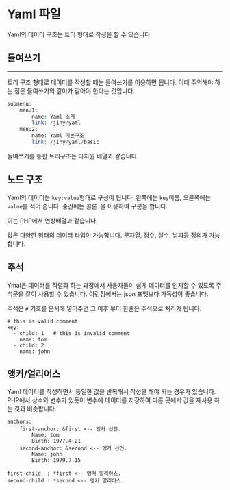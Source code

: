 # Yaml 파일

Yaml의 데이터 구조는 트리 형태로 작성을 할 수 있습니다.
<br>

## 들여쓰기
---
트리 구조 형태로 데이터를 작성할 때는 들여쓰기를 이용하면 됩니다. 이때 주의해야 하는 점은 들여쓰기의 깊이가 같아야 한다는 것입니다.

```php
submenu:
    menu1: 
        name: Yaml 소개
        link: /jiny/yaml
    menu2: 
        name: Yaml 기본구조
        link: /jiny/yaml/basic 
```
들여쓰기를 통한 트리구조는 다차원 배열과 같습니다.

## 노드 구조
Yaml의 데이터는 `key:value`형태로 구성이 됩니다. 왼쪽에는 `key`이름, 오른쪽에는 `value`를 적어 줍니다. 중간에는 콜론`:`을 이용하여 구분을 합니다.

이는 PHP에서 연상배열과 같습니다.

값은 다양한 형태의 데이터 타입이 가능합니다. 문자열, 정수, 실수, 날짜등 정의가 가능합니다.

## 주석
Ymal은 데이터를 직렬화 하는 과정에서 사용자들이 쉽게 데이터를 인지할 수 있도록 주석문을 같이 사용할 수 있습니다. 이런점에서는 json 포맷보다 가독성이 좋습니다.

주석은 `#` 기호를 문서에 넣어주면 그 이후 부터 한줄은 주석으로 처리가 됩니다.

```
# this is valid comment
key: 
  - child: 1   # this is invalid comment
    name: tom
  - child: 2
    name: john
```


## 앵커/얼리어스
Yaml 데이터를 작성하면서 동일한 값을 반복해서 작성을 해야 되는 경우가 있습니다. PHP에서 상수와 변수가 있듯이 변수에 데이터를 저장하여 다른 곳에서 값을 재사용 하는 것과 비슷합니다.

```
anchors:
    first-anchor: &first <-- 앵커 선언.
        Name: tom
        Birth: 1977.4.21
    second-anchor: &second <-- 앵커 선언.
        Name: john
        Birth: 1979.7.15

first-child  : *first <-- 앵커 알리아스.
second-child : *second <-- 앵커 알리아스.
```



